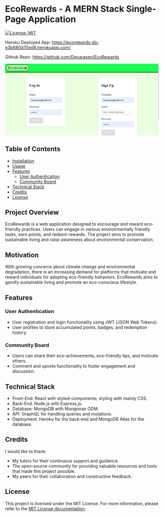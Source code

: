 
# EcoRewards - A MERN Stack Single-Page Application

[![License: MIT](https://img.shields.io/badge/License-MIT-yellow.svg)](https://opensource.org/licenses/MIT)

Heroku Deployed App: https://ecorewards-ds-e3b680d70ed8.herokuapp.com/

Github Repo: https://github.com/Devarasen/EcoRewards


![Screenshot](./client/public/Project%20Screenshot.PNG)


## Table of Contents

- [Installation](#installation)
- [Usage](#usage)
- [Features](#features)
  - [User Authentication](#user-authentication)
  - [Community Board](#community-board)
- [Technical Stack](#technical-stack)
- [Credits](#credits)
- [License](#license)



## Project Overview

EcoRewards is a web application designed to encourage and reward eco-friendly practices. Users can engage in various environmentally friendly tasks, earn points, and redeem rewards. The project aims to promote sustainable living and raise awareness about environmental conservation.

## Motivation

With growing concerns about climate change and environmental degradation, there is an increasing demand for platforms that motivate and reward individuals for adopting eco-friendly behaviors. EcoRewards aims to gamify sustainable living and promote an eco-conscious lifestyle.

## Features

### User Authentication

- User registration and login functionality using JWT (JSON Web Tokens).
- User profiles to store accumulated points, badges, and redemption history.

### Community Board

- Users can share their eco-achievements, eco-friendly tips, and motivate others.
- Comment and upvote functionality to foster engagement and discussion.

## Technical Stack

- Front-End: React with styled-components; styling with mainly CSS.
- Back-End: Node.js with Express.js.
- Database: MongoDB with Mongoose ODM.
- API: GraphQL for handling queries and mutations.
- Deployment: Heroku for the back-end and MongoDB Atlas for the database.

## Credits

I would like to thank:
- My tutors for their continuous support and guidance.
- The open-source community for providing valuable resources and tools that made this project possible.
- My peers for their collaboration and constructive feedback.

## License

This project is licensed under the MIT License. For more information, please refer to the [MIT License documentation](https://opensource.org/licenses/MIT).